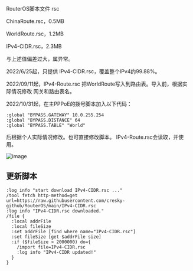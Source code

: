 RouterOS脚本文件 rsc

ChinaRoute.rsc，0.5MB

WorldRoute.rsc，1.2MB

IPv4-CIDR.rsc，2.3MB

与上述值偏差过大，属异常。

2022/6/25起，只提供 IPv4-CIDR.rsc，覆盖整个IPv4约99.88%。

2022/09/11起，IPv4-Route.rsc 把WorldRoute写入到路由表。导入前，根据实际情况修改 网关和路由表名。

2022/10/31起，在主PPPoE的拨号脚本加入以下代码：
```
:global "BYPASS.GATEWAY" 10.0.255.254
:global "BYPASS.DISTANCE" 64
:global "BYPASS.TABLE" "World"
```
后根据个人实际情况修改。也可直接修改脚本。
IPv4-Route.rsc会读取，并使用。

![image](https://user-images.githubusercontent.com/52242290/198998946-0e848561-83f9-43e6-8320-3f9ce7b3c96d.png)

## 更新脚本
```
:log info "start download IPv4-CIDR.rsc ..."
/tool fetch http-method=get url=https://raw.githubusercontent.com/cresky-github/RouterOS/main/IPv4-CIDR.rsc
:log info "IPv4-CIDR.rsc downloaded."
/file {
  :local addrFile	
  :local fileSize	
  :set addrFile [find where name="IPv4-CIDR.rsc"]	
  :set fileSize [get $addrFile size]	
  :if ($fileSize > 2000000) do={	
    /import file=IPv4-CIDR.rsc		
    :log info "IPv4-CIDR updated!"		
  }	
}
```

